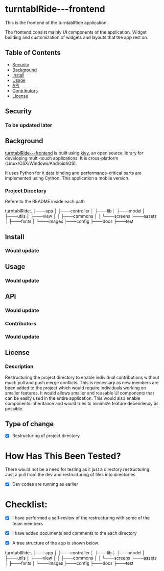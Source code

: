 # turntablRide---frontend

This is the frontend of the turntablRide application

The frontend consist mainly UI components of the application. Widget building and customization of widgets and layouts that the app rest on.


## Table of Contents

- [Security](#security)
- [Background](#background)
- [Install](#install)
- [Usage](#usage)
- [API](#api)
- [Contributors](#contributors)
- [License](#license)

## Security

### To be updated later

## Background

[turntablRide---frontend](https://github.com/turntabl/turntablRide-frontend) is built using [kivy](https://kivy.org/doc/stable/api-kivy.html), an  open source library for developing multi-touch applications. It is cross-platform (Linux/OSX/Windows/Android/iOS). 

It uses  Python for it data binding and performance-critical parts are implemented using Cython.
This application a mobile version.

### Project Directory
Refere to the README inside each path

turntablRide:.
    ├───app
    │   ├───controller 
    │   ├───lib
    │   ├───model
    │   ├───utils
    │   ├───view
    │   │   ├───commons
    │   │   └───screens
    ├───assets
    │   ├───fonts
    │   └───images
    ├───config
    ├───docs
    ├───test

## Install
### Would update


## Usage

### Would update

## API

### Would update

### Contributors

### Would update

## License


### Description

Restructuring the project directory to enable individual contributions without much pull and push merge conflicts.
This is necessary as new members are been added to the project which would require individuals working on smaller features.
It would allows smaller and reusable UI components that can be easily used in the entire application.
This would also enable components inheritance and would tries to minimize feature dependency as possible.


## Type of change

- [x] Restructuring of project directory

# How Has This Been Tested?

There would not be a need for testing as it just a directory restructuring. Just a pull from the dev and restructuring of files into directories.

- [x] Dev codes are running as earlier

# Checklist:

- [x] I have performed a self-review of the restructuring with some of the team members 
- [x] I have added documents and comments to the each directory
- [x] A tree structure of the app is shown below.


turntablRide:.
    ├───app
    │   ├───controller 
    │   ├───lib
    │   ├───model
    │   ├───utils
    │   ├───view
    │   │   ├───commons
    │   │   └───screens
    ├───assets
    │   ├───fonts
    │   └───images
    ├───config
    ├───docs
    ├───test